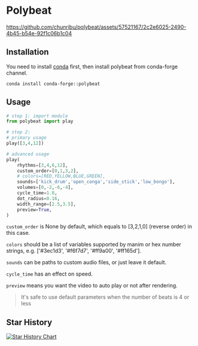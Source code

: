 # Polybeat



https://github.com/chunribu/polybeat/assets/57521167/2c2e6025-2490-4b45-b54e-92f1c06b1c04



## Installation

You need to install [conda](https://docs.anaconda.com/free/miniconda/miniconda-install/) first, then install polybeat from conda-forge channel.

```shell
conda install conda-forge::polybeat
```

## Usage
```python
# step 1: import module
from polybeat import play

# step 2:
# primary usage
play([3,4,12])

# advanced usage
play(
    rhythms=[3,4,6,12],
    custom_order=[0,1,3,2],
    # colors=[RED,YELLOW,BLUE,GREEN],
    sounds=['kick_drum','open_conga','side_stick','low_bongo'],
    volumes=[0,-2,-6,-4],
    cycle_time=1.8,
    dot_radius=0.16,
    width_range=[2.5,3.5],
    preview=True,
)
```

`custom_order` is None by default, which equals to [3,2,1,0] (reverse order) in this case.

`colors` should be a list of variables supported by manim or hex number strings, e.g. ['#3ec1d3', '#f6f7d7', '#ff9a00', '#ff165d'].

`sounds` can be paths to custom audio files, or just leave it default.

`cycle_time` has an effect on speed.

`preview` means you want the video to auto play or not after rendering.

>It's safe to use default parameters when the number of beats is 4 or less

## Star History

[![Star History Chart](https://api.star-history.com/svg?repos=chunribu/polybeat&type=Date)](https://star-history.com/#chunribu/polybeat&Date)

